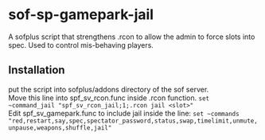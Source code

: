 # sof-sp-gamepark-jail
A sofplus script that strengthens .rcon to allow the admin to force slots into spec. Used to control mis-behaving players.

## Installation
put the script into sofplus/addons directory of the sof server.  
Move this line into spf_sv_rcon.func inside .rcon function. `set ~command_jail "spf_sv_rcon_jail;1;.rcon jail <slot>"`  
Edit spf_sv_gamepark.func to include jail inside the line: `set ~commands "red,restart,say,spec,spectator_password,status,swap,timelimit,unmute,unpause,weapons,shuffle,jail"`